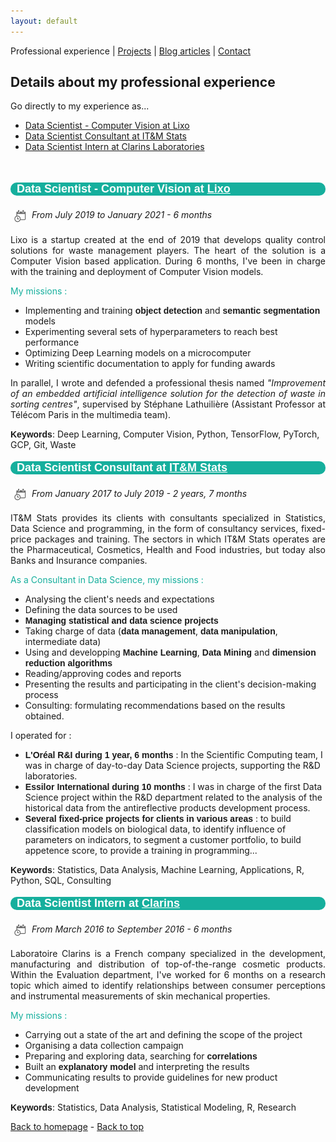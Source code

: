 ```yaml
---
layout: default
---
```

Professional experience | [Projects](./projects.html) | [Blog articles](./blog-articles.html) | [Contact](./contact.html)

<a name="top"></a>

## Details about my professional experience

Go directly to my experience as...

- [Data Scientist - Computer Vision at Lixo](#ds_cv_lixo)
- [Data Scientist Consultant at IT&M Stats](#ds_consult_itm)
- [Data Scientist Intern at Clarins Laboratories](#ds_intern_clarins)

<br>

<a name="ds_cv_lixo"></a>
<p style="font-weight: bold; font-family: 'Yanone Kaffeesatz', sans-serif; font-size:18px; background-color : #16af9d; color: white ; padding-left: 10px; border-radius: 10px;">Data Scientist - Computer Vision at <a style="color: white" href="https://lixo.tech/">Lixo</a></p>

<img src="assets/img/calendar.png" 
  style="vertical-align: middle ; padding: 5px" 
  width="20"> <i>From July 2019 to January 2021 - 6 months</i><br>

<p style="text-align: justify;">Lixo is a startup created at the end of 2019 that develops quality control solutions for waste management players. The heart of the solution is a Computer Vision based application. During 6 months, I've been in charge with the training and deployment of Computer Vision models.</p>  

<span style="color:#16af9d">My missions : </span>
* Implementing and training <span style="font-weight: bold; font-family: 'Yanone Kaffeesatz', sans-serif;">object detection</span> and <span style="font-weight: bold; font-family: 'Yanone Kaffeesatz', sans-serif;">semantic segmentation</span> models
* Experimenting several sets of hyperparameters to reach best performance
* Optimizing Deep Learning models on a microcomputer
* Writing scientific documentation to apply for funding awards

<p style="text-align: justify;">In parallel, I wrote and defended a professional thesis named <i>"Improvement of an embedded artificial intelligence solution for the detection of waste in sorting centres"</i>, supervised by Stéphane Lathuilière (Assistant Professor at Télécom Paris in the multimedia team).</p>

<span style="font-weight: bold; font-family: 'Yanone Kaffeesatz', sans-serif;">Keywords</span>: Deep Learning, Computer Vision, Python, TensorFlow, PyTorch, GCP, Git, Waste

<a name="ds_consult_itm"></a>
<p style="font-weight: bold; font-family: 'Yanone Kaffeesatz', sans-serif; font-size:18px; background-color : #16af9d; color: white ; padding-left: 10px; border-radius: 10px;">Data Scientist Consultant at <a style="color: white" href="http://www.itm-stats.com/">IT&M Stats</a>
</p>

<img src="assets/img/calendar.png" 
  style="vertical-align: middle ; padding: 5px" 
  width="20"> <i>From January 2017 to July 2019 - 2 years, 7 months</i><br>

<p style="text-align: justify;">IT&M Stats provides its clients with consultants specialized in Statistics, Data Science and programming, in the form of consultancy services, fixed-price packages and training. The sectors in which IT&M Stats operates are the Pharmaceutical, Cosmetics, Health and Food industries, but today also Banks and Insurance companies.</p> 

<span style="color:#16af9d">As a Consultant in Data Science, my missions : </span>
* Analysing the client's needs and expectations
* Defining the data sources to be used
* <span style="font-weight: bold; font-family: 'Yanone Kaffeesatz', sans-serif;">Managing  statistical and data science projects</span>
* Taking charge of data (<span style="font-weight: bold; font-family: 'Yanone Kaffeesatz', sans-serif;">data management</span>, <span style="font-weight: bold; font-family: 'Yanone Kaffeesatz', sans-serif;">data manipulation</span>, intermediate data)
* Using and developping <span style="font-weight: bold; font-family: 'Yanone Kaffeesatz', sans-serif;">Machine Learning</span>, <span style="font-weight: bold; font-family: 'Yanone Kaffeesatz', sans-serif;">Data Mining</span> and <span style="font-weight: bold; font-family: 'Yanone Kaffeesatz', sans-serif;">dimension reduction algorithms</span>
* Reading/approving codes and reports
* Presenting the results and participating in the client's decision-making process
* Consulting: formulating recommendations based on the results obtained.

I operated for : 
* <span style="font-weight: bold; font-family: 'Yanone Kaffeesatz', sans-serif;">L'Oréal R&I during 1 year, 6 months</span> : In the Scientific Computing team, I was in charge of day-to-day Data Science projects, supporting the R&D laboratories. 
* <span style="font-weight: bold; font-family: 'Yanone Kaffeesatz', sans-serif;">Essilor International during 10 months</span> : I was in charge of the first Data Science project within the R&D department related to the analysis of the historical data from the antireflective products development process. 
* <span style="font-weight: bold; font-family: 'Yanone Kaffeesatz', sans-serif;">Several fixed-price projects for clients in various areas</span> : to build classification models on biological data, to identify influence of parameters on indicators, to segment a customer portfolio, to build appetence score, to provide a training in programming...

<span style="font-weight: bold; font-family: 'Yanone Kaffeesatz', sans-serif;">Keywords</span>: Statistics, Data Analysis, Machine Learning, Applications, R, Python, SQL, Consulting

<a name="ds_intern_clarins"></a>
<p style="font-weight: bold; font-family: 'Yanone Kaffeesatz', sans-serif; font-size:18px; background-color : #16af9d; color: white ; padding-left: 10px; border-radius: 10px;">Data Scientist Intern at <a style="color: white" href="http://www.groupeclarins.com/en">Clarins</a>
</p>

<img src="assets/img/calendar.png" 
  style="vertical-align: middle ; padding: 5px" 
  width="20"> <i>From March 2016 to September 2016 - 6 months</i><br>

<p style="text-align: justify;">Laboratoire Clarins is a French company specialized in the development, manufacturing and distribution of top-of-the-range cosmetic products. Within the Evaluation department, I've worked for 6 months on a research topic which aimed to identify relationships between consumer perceptions and instrumental measurements of skin mechanical properties.</p> 

<span style="color:#16af9d">My missions : </span>
* Carrying out a state of the art and defining the scope of the project
* Organising a data collection campaign
* Preparing and exploring data, searching for <span style="font-weight: bold; font-family: 'Yanone Kaffeesatz', sans-serif;">correlations</span>
* Built an <span style="font-weight: bold; font-family: 'Yanone Kaffeesatz', sans-serif;">explanatory model</span> and interpreting the results
* Communicating results to provide guidelines for new product development

<span style="font-weight: bold; font-family: 'Yanone Kaffeesatz', sans-serif;">Keywords</span>: Statistics, Data Analysis, Statistical Modeling, R, Research

[Back to homepage](./) - [Back to top](#top)
